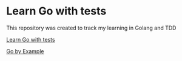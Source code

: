 # Learn Go with tests

This repository was created to track my learning in Golang and TDD


[Learn Go with tests](https://quii.gitbook.io/learn-go-with-tests/)

[Go by Example](https://gobyexample.com/)